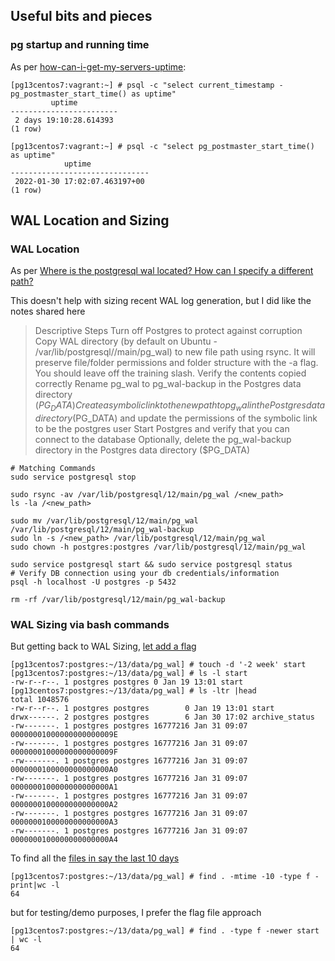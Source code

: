 ## Useful bits and pieces


### pg startup and running time
As per [how-can-i-get-my-servers-uptime](https://dba.stackexchange.com/questions/99428/how-can-i-get-my-servers-uptime):

```
[pg13centos7:vagrant:~] # psql -c "select current_timestamp - pg_postmaster_start_time() as uptime"
         uptime
------------------------
 2 days 19:10:28.614393
(1 row)

[pg13centos7:vagrant:~] # psql -c "select pg_postmaster_start_time() as uptime"
            uptime
-------------------------------
 2022-01-30 17:02:07.463197+00
(1 row)
```




## WAL Location and Sizing

### WAL Location

As per [Where is the postgresql wal located? How can I specify a different path?](https://stackoverflow.com/questions/19047954/where-is-the-postgresql-wal-located-how-can-i-specify-a-different-path)

This doesn't help with sizing recent WAL log generation, but I did like the notes shared here

> Descriptive Steps
Turn off Postgres to protect against corruption
Copy WAL directory (by default on Ubuntu - /var/lib/postgresql/<version>/main/pg_wal) to new file path using rsync. It will preserve file/folder permissions and folder structure with the -a flag. You should leave off the training slash.
Verify the contents copied correctly
Rename pg_wal to pg_wal-backup in the Postgres data directory ($PG_DATA)
Create a symbolic link to the new path to pg_wal in the Postgres data directory ($PG_DATA) and update the permissions of the symbolic link to be the postgres user
Start Postgres and verify that you can connect to the database
Optionally, delete the pg_wal-backup directory in the Postgres data directory ($PG_DATA)

```
# Matching Commands
sudo service postgresql stop

sudo rsync -av /var/lib/postgresql/12/main/pg_wal /<new_path>
ls -la /<new_path>

sudo mv /var/lib/postgresql/12/main/pg_wal /var/lib/postgresql/12/main/pg_wal-backup
sudo ln -s /<new_path> /var/lib/postgresql/12/main/pg_wal
sudo chown -h postgres:postgres /var/lib/postgresql/12/main/pg_wal

sudo service postgresql start && sudo service postgresql status
# Verify DB connection using your db credentials/information
psql -h localhost -U postgres -p 5432

rm -rf /var/lib/postgresql/12/main/pg_wal-backup
```

### WAL Sizing via bash commands

But getting back to WAL Sizing, [let add a flag](https://unix.stackexchange.com/questions/326762/how-to-change-created-time-stamp-one-week-ago)

```
[pg13centos7:postgres:~/13/data/pg_wal] # touch -d '-2 week' start
[pg13centos7:postgres:~/13/data/pg_wal] # ls -l start
-rw-r--r--. 1 postgres postgres 0 Jan 19 13:01 start
[pg13centos7:postgres:~/13/data/pg_wal] # ls -ltr |head
total 1048576
-rw-r--r--. 1 postgres postgres        0 Jan 19 13:01 start
drwx------. 2 postgres postgres        6 Jan 30 17:02 archive_status
-rw-------. 1 postgres postgres 16777216 Jan 31 09:07 00000001000000000000009E
-rw-------. 1 postgres postgres 16777216 Jan 31 09:07 00000001000000000000009F
-rw-------. 1 postgres postgres 16777216 Jan 31 09:07 0000000100000000000000A0
-rw-------. 1 postgres postgres 16777216 Jan 31 09:07 0000000100000000000000A1
-rw-------. 1 postgres postgres 16777216 Jan 31 09:07 0000000100000000000000A2
-rw-------. 1 postgres postgres 16777216 Jan 31 09:07 0000000100000000000000A3
-rw-------. 1 postgres postgres 16777216 Jan 31 09:07 0000000100000000000000A4
```


To find all the [files in say the last 10 days](https://stackoverflow.com/questions/801095/how-do-i-find-all-the-files-that-were-created-today-in-unix-linux)

```
[pg13centos7:postgres:~/13/data/pg_wal] # find . -mtime -10 -type f -print|wc -l
64
```

but for testing/demo purposes, I prefer the flag file approach

```
[pg13centos7:postgres:~/13/data/pg_wal] # find . -type f -newer start | wc -l
64
```






